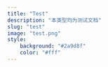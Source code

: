 ```yaml
---
title: "Test"
description: "本类型均为测试文档"
slug: "test"
image: "test.png"
style:
    background: "#2a9d8f"
    color: "#fff"
---
```

